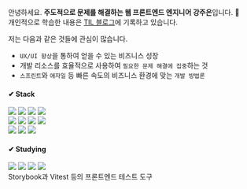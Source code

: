 안녕하세요. **주도적으로 문제를 해결하는 웹 프론트엔드 엔지니어 강주은**입니다. 🌱   
개인적으로 학습한 내용은 [TIL 블로그](https://jooeun-k.github.io/TIL/)에 기록하고 있습니다.   
   
저는 다음과 같은 것들에 관심이 많습니다.
- `UX/UI 향상`을 통하여 얻을 수 있는 비즈니스 성장
- 개발 리소스를 효율적으로 사용하여 `필요한 문제 해결에 집중`하는 것
- `스프린트`와 `애자일` 등 빠른 속도의 비즈니스 환경에 맞는 `개발 방법론`

   

#### ✔ Stack
<img src="https://img.shields.io/badge/JavaScript-F7DF1E?style=flat-square&logo=JavaScript&logoColor=white"/> <img src="https://img.shields.io/badge/TypeScript-3178C6?style=flat-square&logo=TypeScript&logoColor=white"/> <img src="https://img.shields.io/badge/HTML5-E34F26?style=flat-square&logo=HTML5&logoColor=white"/> <img src="https://img.shields.io/badge/CSS3-1572B6?style=flat-square&logo=CSS3&logoColor=white"/><br/>
<img src="https://img.shields.io/badge/React-61DAFB?style=flat-square&logo=React&logoColor=white"/> <img src="https://img.shields.io/badge/Next.js-000000?style=flat-square&logo=Next.js&logoColor=white"/> <img src="https://img.shields.io/badge/GraphQL-E10098?style=flat-square&logo=GraphQL&logoColor=white"/> <img src="https://img.shields.io/badge/Apollo Client-311C87?style=flat-square&logo=Apollo GraphQL&logoColor=white"/><br/>
<img src="https://img.shields.io/badge/jQuery-0769AD?style=flat-square&logo=jQuery&logoColor=white"/> <img src="https://img.shields.io/badge/Scss-CC6699?style=flat-square&logo=Sass&logoColor=white"/> <img src="https://img.shields.io/badge/Emotion-d36ac2?style=flat-square"/>
   
#### ✔ Studying
<img src="https://img.shields.io/badge/GCP-4285F4?style=flat-square&logo=Google Cloud&logoColor=white"/> <img src="https://img.shields.io/badge/AWS-232F3E?style=flat-square&logo=Amazon AWS&logoColor=white"/> <img src="https://img.shields.io/badge/Docker-2496ED?style=flat-square&logo=Docker&logoColor=white"/> <img src="https://img.shields.io/badge/React Native-61DAFB?style=flat-square&logo=React&logoColor=white"/>   
Storybook과 Vitest 등의 프론트엔드 테스트 도구
</div>
